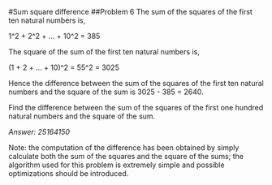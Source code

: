 #Sum square difference
##Problem 6
The sum of the squares of the first ten natural numbers is,

1^2 + 2^2 + ... + 10^2 = 385

The square of the sum of the first ten natural numbers is,

(1 + 2 + ... + 10)^2 = 55^2 = 3025

Hence the difference between the sum of the squares of the first ten natural numbers and the square of the sum is 3025 - 385 = 2640.

Find the difference between the sum of the squares of the first one hundred natural numbers and the square of the sum.

*Answer: 25164150*

Note: the computation of the difference has been obtained by simply calculate both the sum of the squares and the square of the sums; the algorithm used for this problem is extremely simple and possible optimizations should be introduced.
